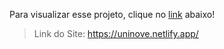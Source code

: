 Para visualizar esse projeto, clique no <a href="https://uninove.netlify.app/">link</a> abaixo! <br>
>Link do Site: https://uninove.netlify.app/

